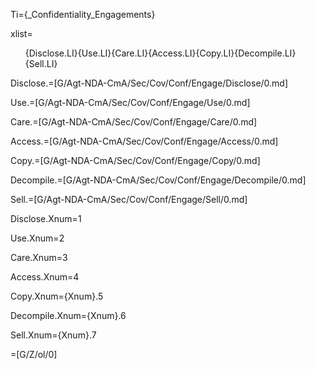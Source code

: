 Ti={_Confidentiality_Engagements}

xlist=<ol>{Disclose.LI}{Use.LI}{Care.LI}{Access.LI}{Copy.LI}{Decompile.LI}{Sell.LI}</ol>

Disclose.=[G/Agt-NDA-CmA/Sec/Cov/Conf/Engage/Disclose/0.md]

Use.=[G/Agt-NDA-CmA/Sec/Cov/Conf/Engage/Use/0.md]

Care.=[G/Agt-NDA-CmA/Sec/Cov/Conf/Engage/Care/0.md]

Access.=[G/Agt-NDA-CmA/Sec/Cov/Conf/Engage/Access/0.md]

Copy.=[G/Agt-NDA-CmA/Sec/Cov/Conf/Engage/Copy/0.md]

Decompile.=[G/Agt-NDA-CmA/Sec/Cov/Conf/Engage/Decompile/0.md]

Sell.=[G/Agt-NDA-CmA/Sec/Cov/Conf/Engage/Sell/0.md]

Disclose.Xnum=1

Use.Xnum=2

Care.Xnum=3

Access.Xnum=4

Copy.Xnum={Xnum}.5

Decompile.Xnum={Xnum}.6

Sell.Xnum={Xnum}.7

=[G/Z/ol/0]
